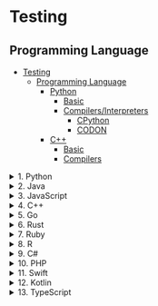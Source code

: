 # Testing

## Programming Language

- [Testing](#testing)
  - [Programming Language](#programming-language)
    - [Python](#python)
      - [Basic](#basic)
      - [Compilers/Interpreters](#compilersinterpreters)
        - [CPython](#cpython)
        - [CODON](#codon)
    - [C++](#c)
      - [Basic](#basic-1)
      - [Compilers](#compilers)


<details>
<summary>1. Python</summary>

### Python

#### Basic

The basic commands to run a Python code.

```
touch helloWorld.py
python3 helloWorld.py
```
A simple Python code

```python
if __name__ == '__main__':
    
    print("Hello World! We're working on Python")
```

#### Compilers/Interpreters

##### [CPython](https://www.python.org/)

> 	The "native" and most commonly used interpreter, available in 32-bit and 64-bit versions (32-bit recommended). Includes the latest language features, maximum Python package compatibility, full debugging support, and interop with IPython.

##### [CODON](https://docs.exaloop.io/codon/)

> Codon is a high-performance Python compiler that **compiles Python code to native machine code without any runtime overhead**. Typical speedups over Python are on the order of 100x or more, on a single thread. Codon supports native multithreading which can lead to speedups many times higher still.
> 
> The Codon framework is fully modular and extensible, allowing for the seamless integration of new modules, compiler optimizations, domain-specific languages and so on. We actively develop Codon extensions for a number of domains such as bioinformatics and quantitative finance.

Compilers | Version | Release date    | First release
----------|---------|-----------------|---------
 CPython | 3.11.3  | 2023-04-05 | 2022-10-24
 CPython | 3.10.11 | 2023-04-05 | 2021-10-04
 CPython | 3.9.16  | 2022-12-06 | 2020-10-05
 CPython (Now) | 3.10.6 | 2022-08-02 | 2021-10-04



_Sources:_
- [Python interpreters - Microsoft](https://learn.microsoft.com/en-us/visualstudio/python/installing-python-interpreters?view=vs-2022)


</details>

<details>
<summary>2. Java</summary>


</details>




<details>
<summary>3. JavaScript</summary>


</details>




<details>
<summary>4. C++</summary>

### C++

#### Basic

The basic commands to run a C code.

```
touch helloWorld.c
chmod +x helloWorld.c
gcc helloWorld.c -o sample
./sample
```
A simple C++ code

```cpp
#include <stdio.h>

int main()
{
    printf("\nHello world! We're working on C++\n\n");
    return 0;
}
```

#### Compilers

[GCC](https://gcc.gnu.org/)

> The GNU Compiler Collection includes front ends for **C, C++, Objective-C, Fortran, Ada, Go, and D**, as well as libraries for these languages (libstdc++,...). GCC was originally written as the compiler for the GNU operating system. The GNU system was developed to be 100% free software, free in the sense that it respects the user's freedom.


[CLANG](https://clang.llvm.org/index.html)

> The Clang project provides a language front-end and tooling infrastructure for languages in the C language family (**C, C++, Objective C/C++, OpenCL, CUDA, and RenderScript**) for the LLVM project. Both a GCC-compatible compiler driver (clang) and an MSVC-compatible compiler driver (clang-cl.exe) are provided. You can get and build the source today.

Compilers | Version | Release date    | First release
----------|---------|-----------------|---------
 gcc (Now) | 11.3.0 | 2022-04-21 | 2021-04-27
 gcc | 13.1 | 2023-04-26 | 2023-04-26
 gcc | 10.4 | 2022-06-28 | 2020-05-07

</details>


<details>
<summary>5. Go</summary>


</details>



<details>
<summary>6. Rust</summary>


</details>

<details>
<summary>7. Ruby</summary>


</details>


<details>
<summary>8. R</summary>


</details>

<details>
<summary>9. C#</summary>


</details>

<details>
<summary>10. PHP</summary>


</details>

<details>
<summary>11. Swift</summary>


</details>

<details>
<summary>12. Kotlin</summary>


</details>

<details>
<summary>13. TypeScript</summary>


</details>
